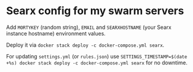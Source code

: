 # Searx config for my swarm servers

Add `MORTYKEY` (random string), `EMAIL` and `SEARXHOSTNAME` (your Searx instance hostname) environment values.

Deploy it via `docker stack deploy -c docker-compose.yml searx`.

For updating `settings.yml` (or `rules.json`) use `SETTINGS_TIMESTAMP=$(date +%s) docker stack deploy -c docker-compose.yml searx` for no downtime.
